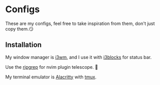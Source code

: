 # Configs

These are my configs, feel free to take inspiration from them, don't just copy them.😏 

## Installation

My window manager is [i3wm](https://i3wm.org), and I use it with [i3blocks](https://github.com/vivien/i3blocks) for status bar.

Use the [ripgrep](https://github.com/BurntSushi/ripgrep) for nvim plugin telescope. 🔭

My terminal emulator is [Alacritty](https://alacritty.org/) with [tmux](https://github.com/tmux/tmux).

